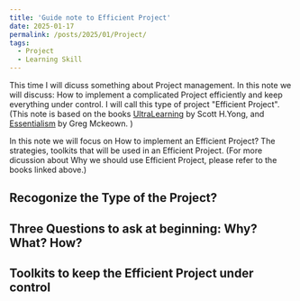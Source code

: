 ```yaml
---
title: 'Guide note to Efficient Project'
date: 2025-01-17
permalink: /posts/2025/01/Project/
tags:
  - Project
  - Learning Skill
---
```



This time I will dicuss something about Project management. In this note we will discuss: How to implement a complicated Project efficiently and keep everything under control. I will call this type of project "Efficient Project". (This note is based on the books [UltraLearning](https://www.amazon.com/Ultralearning-Scott-Young-audiobook/dp/B07ST3Z1Q6/ref=sr_1_1?crid=1AL9GCEQ24P3W&dib=eyJ2IjoiMSJ9.VM-rPG7e0RaHU4nP-vgg4tLcl9UzORLHCZvhIvA2v-K93NoKtP_KMaVQCYiVg5HeP6x7bIN5ikCMWlHZzft5uHSBu3GXbtW8w7jXtNbcLvOmLnWVIWNJm3irNSeo4s1fBxFGSxkldHd2WQUvzw_BeSfGLwQlKysCU5AewvnQ9LfbbXRUdN3WOjYzkwmVMMgeTw9HA0O_-b0He_gcGEu1Ew1w30qgiJMSnz_dY1YGwtE.ujJOHfL8hZEeJ1k7RBfPZFb-aeagWUVxr6VunBouf5A&dib_tag=se&keywords=Ultra+Learning&qid=1737107165&sprefix=ultra+learnin%2Caps%2C322&sr=8-1)  by Scott H.Yong, and [Essentialism](https://www.amazon.com/Essentialism-Greg-McKeown-audiobook/dp/B00IWYP5NI/ref=sr_1_1?crid=3MGEYFGA9YFDC&dib=eyJ2IjoiMSJ9.AlOVv6ZBJe8NXgfWdDUPNipGQ9cGK9w-Go6ScH1x6BT6feJ4NFjO_7YSonGj6qgm_3qTQKtIIP8oERXHCcjeBe_KiEvLPOgmkCBfHeKWmelr46kQBYwv51HTKnj7PVPMp2a-gDfbq6qJnEqXvyStjxiTPlZqWWoI78lj4wusKdotkitGXSyPzE8uS78XOdjnAvZzeoEFqRp9YZstRW1jIkbvf3CoH2IhOtcWu7w5pSs.RjhYylBHz4hBctkVYYZeKlCrJm06XQdYR57FuSQqjgw&dib_tag=se&keywords=Essentialism&qid=1737107375&s=audible&sprefix=essentialism%2Caudible%2C316&sr=1-1) by Greg Mckeown. ) 


In this note we will focus on How to implement an Efficient Project? The strategies, toolkits that will be used in an Efficient Project. (For more dicussion about Why we should use Efficient Project, please refer to the books linked above.)




## Recogonize the Type of the Project?


## Three Questions to ask at beginning: Why? What? How?


## Toolkits to keep the Efficient Project under control


